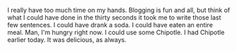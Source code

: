 I really have too much time on my hands.  Blogging is fun and all, but think of what I could have done in the thirty seconds it took me to write those last few sentences.  I could have drank a soda.  I could have eaten an entire meal.  Man, I'm hungry right now.  I could use some Chipotle.  I had Chipotle earlier today.  It was delicious, as always.